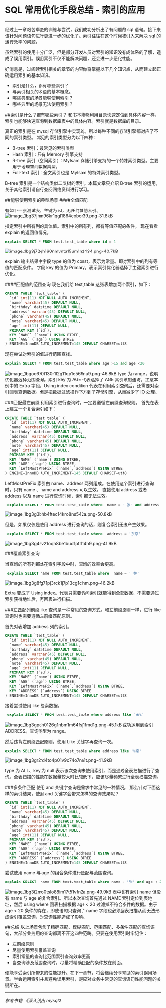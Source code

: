 # SQL 常用优化手段总结 - 索引的应用

---

经过上一章艰苦卓绝的训练与尝试，我们成功分析出了有问题的 sql 语句。接下来该针对问题语句进行更进一步的优化了。索引往往在这个时候被引入来解决 sql 的运行效率的问题。

虽然索引的使用十分广泛，但是部分开发人员对索引的知识没有成体系的了解，造成了误用索引。误用索引不仅不能解决问题，还会进一步恶化性能。

好消息是，过阅读索引相关的章节的内容你将掌握以下几个知识点，从而建立起正确运用索引的基本知识。

- 索引是什么，都有哪些索引？
- 与索引相关的术语的基本概念。
- 哪些典型的场景能够使用索引？
- 哪些典型的场景无法使用索引？

##索引是什么？都有哪些索引？
和书本能够利用目录快速定位到具体内容一样，索引也能够快速查询到数据库表中的具体内容。索引就是数据库的目录。

真正的索引是在 mysql 存储引擎中实现的。所以每种不同的存储引擎都对应了不同的索引类型。
常见的索引类型分为以下四种：

- B-tree 索引：最常见的索引类型
- Hash 索引：只有 Memory 引擎支持
- R-tree 索引（空间索引）：MyIsam 存储引擎支持的一个特殊索引类型。主要用于地理空间数据类型。
- Full-text 索引：全文索引也是 MyIsam 的特殊索引类型。

B-tree 索引是一个结构类似二叉树的索引。本篇文章只介绍 B-tree 索引的运用，关于其他索引请自行查阅网络资料进行学习。

##能够使用索引的典型场景
####全值匹配

有如下一张测试表。主键为 id，无任何其他索引。
![image_1bg37jhm96kr1qgl1864cobor39.png-31.8kB][1]

指定索引中所有列的具体值。索引中的所有列，都有等值匹配的条件。
现在看看 explain 的返回值情况。

```sql
explain SELECT * FROM test.test_table where id = 1
```
![image_1bg3j72qh160nmvnta15um1n2434.png-40.7kB][2]

explain 输出结果中字段 type 的值为 const，表示为常量。即对索引中的列有等值的匹配条件。
字段 key 的值为 Primary。表示索引优化器选择了主键索引进行优化。

####匹配值的范围查询
现在我们给 test_table 这张表增加两个索引，如下：
```sql
CREATE TABLE `test_table` (
  `id` int(11) NOT NULL AUTO_INCREMENT,
  `name` varchar(45) DEFAULT NULL,
  `birthday` datetime DEFAULT NULL,
  `address` varchar(45) DEFAULT NULL,
  `phone` varchar(45) DEFAULT NULL,
  `note` varchar(45) DEFAULT NULL,
  `age` int(11) DEFAULT NULL,
  PRIMARY KEY (`id`),
  KEY `NAME` (`name`) USING BTREE,
  KEY `AGE` (`age`) USING BTREE
) ENGINE=InnoDB AUTO_INCREMENT=145 DEFAULT CHARSET=utf8

```
现在尝试对索引的值进行范围查找。
```sql
explain SELECT * FROM test.test_table where age >15 and age <20
```
![image_1bgoc670t130r1l2g11qp1e569nu9.png-46.8kB][3]
type 为 range，说明优化器选择范围查询。索引 key 为 AGE 代表选择了 AGE 索引来加速访。注意本例中的 Extra 字段。Using index condition 代表在利用索引查询后，还需要对索引回表查询数据。但是把数据过滤操作下方到了存储引擎，从而减少了 IO 处理。

###匹配最左前缀
利用索引进行查询时，一定要遵循左前缀查询规则。
首先在表上建立一个复合索引如下：
```sql
CREATE TABLE `test_table` (
  `id` int(11) NOT NULL AUTO_INCREMENT,
  `name` varchar(45) DEFAULT NULL,
  `birthday` datetime DEFAULT NULL,
  `address` varchar(45) DEFAULT NULL,
  `phone` varchar(45) DEFAULT NULL,
  `note` varchar(45) DEFAULT NULL,
  `age` int(11) DEFAULT NULL,
  PRIMARY KEY (`id`),
  KEY `NAME` (`name`) USING BTREE,
  KEY `AGE` (`age`) USING BTREE,
  KEY `LeftMostPreFix` (`name`,`address`) USING BTREE
) ENGINE=InnoDB AUTO_INCREMENT=145 DEFAULT CHARSET=utf8
```
LeftMostPreFix 索引由 name、address 两列组成。在使用这个索引进行查询时，只有 name 、name and address 可以生效。
直接使用 address 或者 address 以及 name 进行查询时候，索引都无法生效。
```sql
 explain SELECT * FROM test.test_table where  name = ' 张' and address = '东京'

```

![image_1bg3g3bhb4ftec14kro8ns542a.png-50.8kB][4]

但是，如果仅仅是使用 address 进行查询的话，则复合索引无法产生效果。
```sql
 explain SELECT * FROM test.test_table where  address = '东京'
```
![image_1bg3g4sv21oqh8be1bud1ptl114h9.png-41.9kB][5]

###覆盖索引查询

当查询的所有列都处在索引字段中时，查询的效率会更高。
```sql
 explain SELECT name FROM test.test_table where  name = ' 林'
```

![image_1bg3g8fg71pj3rck1j7p13cg1clhm.png-46.2kB][6]

Extra 变成了 Using index。代表只需要访问索引就能得到全部数据，不需要通过索引获得地址后，再回表进行扫描。

###左匹配列前缀
like 查询是一种常见的查询方式。和左前缀原则一样，进行 like 查询时也需要遵循左前缀匹配原则。

首先对表增加 address 列的索引。
```sql
CREATE TABLE `test_table` (
  `id` int(11) NOT NULL AUTO_INCREMENT,
  `name` varchar(45) DEFAULT NULL,
  `birthday` datetime DEFAULT NULL,
  `address` varchar(45) DEFAULT NULL,
  `phone` varchar(45) DEFAULT NULL,
  `note` varchar(45) DEFAULT NULL,
  `age` int(11) DEFAULT NULL,
  PRIMARY KEY (`id`),
  KEY `NAME` (`name`) USING BTREE,
  KEY `AGE` (`age`) USING BTREE,
  KEY `LeftMostPreFix` (`name`,`address`) USING BTREE,
  KEY `ADDRESS` (`address`) USING BTREE
) ENGINE=InnoDB AUTO_INCREMENT=145 DEFAULT CHARSET=utf8
```
接着尝试使用 like 检索数据。
```sql
 explain SELECT * FROM test.test_table where address like '东%'
```
![image_1bg3gpoh0126g1nbm1m64fsj1fmd1g.png-45.1kB][7]
成功运用到索引 ADDRESS。查询类型为 range。

然后违背左前缀匹配原则，使用 Like 关键字再查询一次。
```sql
explain SELECT * FROM test.test_table where address like '%京'
```
![image_1bg3gr2rd4to4p01v9c74o7nn1t.png-41.9kB][8]

type 为 ALL、key 为 null 表示该次查询未使用索引，而是通过全表扫描进行了查询。全表扫描的性能在数据量较大时比较低下，应该尽量频繁进行全表扫描查询。


###多条件匹配
使用 and 关键字查询是需求中常见的一种情况。
那么针对下面这样的索引结果，使用 and 关键字会带来怎样的查询效果呢？
```sql
CREATE TABLE `test_table` (
  `id` int(11) NOT NULL AUTO_INCREMENT,
  `name` varchar(45) DEFAULT NULL,
  `birthday` datetime DEFAULT NULL,
  `address` varchar(45) DEFAULT NULL,
  `phone` varchar(45) DEFAULT NULL,
  `note` varchar(45) DEFAULT NULL,
  `age` int(11) DEFAULT NULL,
  PRIMARY KEY (`id`),
  KEY `NAME` (`name`) USING BTREE,
  KEY `AGE` (`age`) USING BTREE,
  KEY `LeftMostPreFix` (`name`,`address`) USING BTREE,
  KEY `ADDRESS` (`address`) USING BTREE
) ENGINE=InnoDB AUTO_INCREMENT=145 DEFAULT CHARSET=utf8
```
尝试使用 name 与 age 的组合条件进行匹配与范围查询。
```sql
explain SELECT  name FROM test.test_table where name = '张' and age < 20;
```
![image_1bg3i2mo0tslo88im17t51vfn2a.png-49.9kB][9]
表中含有索引 name 但没有 name 与 age 的复合索引。所以本次查询首先通过 NAME 索引定位到表地址，然后 using where 回表扫描根据 age < 20 过滤掉不符合条件的数据。由于 age < 20 条件的存在，即使语句只查询了 name 字段也必须回表扫描从而无法形成索引覆盖查询，对查询性能造成了影响。


##总结
以上场景包含了精确匹配、模糊匹配、范围匹配、多条件匹配的查询语句，大部分业务用的查询都离不开这四种范畴。只要在使用索引时牢记住：

- 左前缀原则 
- 尽量使用索引覆盖查询
- 索引常量的查询比范围索引查询效率更高
- 当查询涉及范围查询时，尽量将精确匹配的条件放在前面。

便能享受索引所带来的性能提升。在下一章节，将会继续分享常见的索引误用场景。学会运用索引并且避免误用索引，是应对业务中常见的查询语句性能问题的关键所在。


---
*参考书籍*
*《深入浅出 mysql》*


  [1]: http://static.zybuluo.com/mikumikulch/zuqchbxkq2maphi6pxhsw4ak/image_1bg37jhm96kr1qgl1864cobor39.png
  [2]: http://static.zybuluo.com/mikumikulch/rkgjhif22l9vc8hhriolvfbw/image_1bg3j72qh160nmvnta15um1n2434.png
  [3]: http://static.zybuluo.com/mikumikulch/do5xtj56ywqrkdmicotw5089/image_1bgoc670t130r1l2g11qp1e569nu9.png
  [4]: http://static.zybuluo.com/mikumikulch/o5vmlkjzc4cpk277mksigi8p/image_1bg3g3bhb4ftec14kro8ns542a.png
  [5]: http://static.zybuluo.com/mikumikulch/msjvr9xl1a7yhvy5aeoquuen/image_1bg3g4sv21oqh8be1bud1ptl114h9.png
  [6]: http://static.zybuluo.com/mikumikulch/dg1ue7q34iad5n5gh3doh6aw/image_1bg3g8fg71pj3rck1j7p13cg1clhm.png
  [7]: http://static.zybuluo.com/mikumikulch/cn6bna9ean95xmexjo5ivd1b/image_1bg3gpoh0126g1nbm1m64fsj1fmd1g.png
  [8]: http://static.zybuluo.com/mikumikulch/iid14z7dnq9zv9b6ri3f4qeg/image_1bg3gr2rd4to4p01v9c74o7nn1t.png
  [9]: http://static.zybuluo.com/mikumikulch/l66ops4objnhnz8prozsi4rg/image_1bg3i2mo0tslo88im17t51vfn2a.png